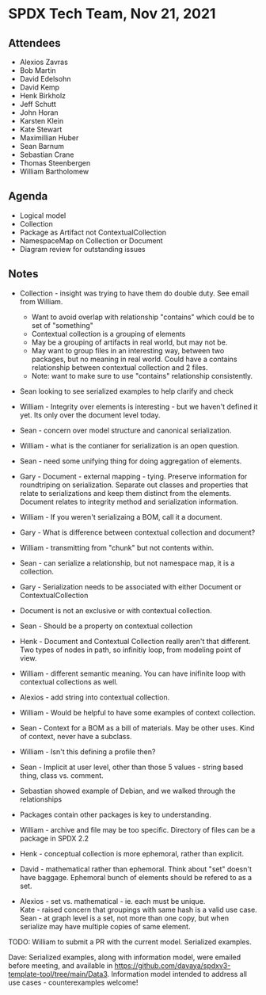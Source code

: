 # SPDX Tech Team,   Nov 21, 2021

## Attendees

* Alexios Zavras
* Bob Martin
* David Edelsohn
* David Kemp
* Henk Birkholz
* Jeff Schutt
* John Horan
* Karsten Klein
* Kate Stewart
* Maximillian Huber
* Sean Barnum
* Sebastian Crane
* Thomas Steenbergen
* William Bartholomew


## Agenda
* Logical model
* Collection
* Package as Artifact not ContextualCollection
* NamespaceMap on Collection or Document
* Diagram review for outstanding issues

## Notes
* Collection - insight was trying to have them do double duty.   See email from William.
   * Want to avoid overlap with relationship "contains" which could be to set of "something"
   * Contextual collection is a grouping of elements
   * May be a grouping of artifacts in real world, but may not be.
   * May want to group files in an interesting way, between two packages, but no meaning in real world.   Could have a contains relationship between contextual collection and 2 files. 
   * Note: want to make sure to use "contains" relationship consistently.
* Sean looking to see serialized examples to help clarify and check 
* William - Integrity over elements is interesting - but we haven't defined it yet.  Its only over the document level today. 
* Sean - concern over model structure and canonical serialization.   
* William - what is the contianer for serialization is an open question. 
* Sean - need some unifying thing for doing aggregation of elements. 

* Gary - Document - external mapping - tying.    Preserve information for roundtriping on serialization.    Separate out classes and properties that relate to serializations and keep them distinct from the elements.    Document relates to integrity method and serialization information.  
* William - If you weren't serializaing a BOM,  call it a document.   
* Gary - What is difference between contextual collection and document?
* William - transmitting from "chunk" but not contents within. 
* Sean - can serialize a relationship, but not namespace map, it is a collection. 
* Gary - Serialization needs to be associated with either Document or ContextualCollection
* Document is not an exclusive or with contextual collection. 
* Sean - Should be a property on contextual collection 
* Henk - Document and Contextual Collection really aren't that different.   Two types of nodes in path, so infinitiy loop, from modeling point of view.    
* William - different semantic meaning.    You can have inifinite loop with contextual collections as well.
* Alexios - add string into contextual collection.     
* William - Would be helpful to have some examples of context collection.
* Sean - Context for a BOM as a bill of materials.    May be other uses.   Kind of context, never have a subclass. 
* William - Isn't this defining a profile then?   
* Sean - Implicit at user level,  other than those 5 values - string based thing,   class vs. comment. 

* Sebastian showed example of Debian, and we walked through the relationships
* Packages contain other packages is key to understanding. 
* William - archive and file may be too specific.    Directory of files can be a package in SPDX 2.2
* Henk - conceptual collection is more ephemoral, rather than explicit.  
* David - mathematical rather than ephemoral.   Think about "set" doesn't have baggage.     Ephemoral bunch of elements should be refered to as a set. 
* Alexios - set vs. mathematical - ie. each must be unique.   
Kate - raised concern that groupings with same hash is a valid use case.  
Sean - at graph level is a set,  not more than one copy,  but when serialize may have multiple copies of same element.   

TODO:   William to submit a PR with the current model.    Serialized examples. 

Dave: Serialized examples, along with information model, were emailed before meeting, and available in https://github.com/davaya/spdxv3-template-tool/tree/main/Data3.  Information model intended to address all use cases - counterexamples welcome!
